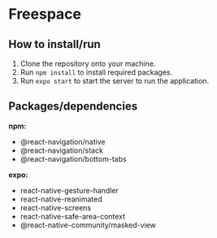 # Freespace

## How to install/run

1. Clone the repository onto your machine.
2. Run `npm install` to install required packages.
3. Run `expo start` to start the server to run the application.

## Packages/dependencies
**npm:**
- @react-navigation/native
- @react-navigation/stack
- @react-navigation/bottom-tabs

**expo:**
- react-native-gesture-handler
- react-native-reanimated
- react-native-screens
- react-native-safe-area-context
- @react-native-community/masked-view
